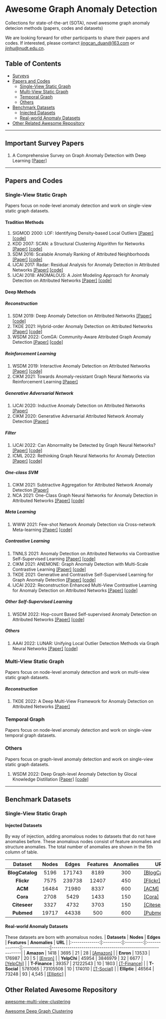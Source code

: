 <!-- [stars-img]: https://img.shields.io/github/stars/FelixDJC/Awesome-Deep-Anomaly-Detection?color=yellow
[stars-url]: https://github.com/FelixDJC/Awesome-Deep-Anomaly-Detection/stargazers
[fork-img]: https://img.shields.io/github/forks/FelixDJC/Awesome-Deep-Anomaly-Detection?color=lightblue&label=fork
[fork-url]: https://github.com/FelixDJC/Awesome-Deep-Anomaly-Detection/network/members
[visitors-img]: https://visitor-badge.glitch.me/badge?page_id=FelixDJC.Awesome-Deep-Anomaly-Detection
[adgc-url]: https://github.com/FelixDJC/Awesome-Deep-Anomaly-Detection

[![GitHub stars][stars-img]][stars-url]
[![GitHub forks][fork-img]][fork-url]
[![visitors][visitors-img]][adgc-url] -->

# Awesome Graph Anomaly Detection 
Collections for state-of-the-art (SOTA), novel awesome graph anomaly detecion methods (papers, codes and datasets)

We are looking forward for other participants to share their papers and codes. If interested, please contanct <jingcan_duan@163.com> or jinhu@nudt.edu.cn.

## Table of Contents

- [Surveys](#jump1) 
- [Papers and Codes](#jump2)
  - [Single-View Static Graph](#jump21)
  - [Multi-View Static Graph](#jump22)
  - [Temporal Graph](#jump23)
  - [Others](#jump24)
- [Benchmark Datasets](#jump3)
  - [Injected Datasets](#jump31)
  - [Real-world Anomaly Datasets](#jump32)
- [Other Related Awesome Repository](#jump4)

---

## <span id="jump1">Important Survey Papers</span>
1. A Comprehensive Survey on Graph Anomaly Detection with Deep Learning [[Paper]](https://arxiv.org/pdf/2106.07178.pdf)

---

## <span id="jump2">Papers and Codes</span>
### <span id="jump21">Single-View Static Graph</span>
Papers focus on node-level anomaly detection and work on single-view static graph datasets.
#### <span>Tradition Methods</span>
1. SIGMOD 2000: 
LOF: Identifying Density-based Local Outliers [[Paper]](https://dl.acm.org/doi/pdf/10.1145/342009.335388) [[code]](https://github.com/damjankuznar/pylof)
2. KDD 2007: SCAN: a Structural Clustering Algorithm for Networks [[Paper]](http://web.cs.ucla.edu/~yzsun/classes/2014Spring_CS7280/Papers/Clustering/SCAN.pdf) [[code]](https://github.com/gombaniro/SCAN-A-Structural-Clustering-Algorithm-for-Networks)
3. SDM 2016: Scalable Anomaly Ranking of Attributed Neighborhoods [[Paper]](https://epubs.siam.org/doi/pdf/10.1137/1.9781611974348.24) [[code]]()
4. IJCAI 2017: Radar: Residual Analysis for Anomaly Detection in Attributed Networks [[Paper]](https://www.researchgate.net/profile/Jundong-Li/publication/318830338_Radar_Residual_Analysis_for_Anomaly_Detection_in_Attributed_Networks/links/5a1f17c4458515a4c3d478ce/Radar-Residual-Analysis-for-Anomaly-Detection-in-Attributed-Networks.pdf) [[code]](https://github.com/szumbrunn/radar-java)
5. IJCAI 2018: ANOMALOUS: A Joint Modeling Approach for Anomaly Detection on Attributed Networks [[Paper]](https://www.ijcai.org/Proceedings/2018/0488.pdf) [[code]](https://github.com/zpeng27/ANOMALOUS)
#### <span>Deep Methods</span>
##### <span>Reconstruction</span>
1. SDM 2019: Deep Anomaly Detection on Attributed Networks [[Paper]](https://www.researchgate.net/profile/Kaize-Ding/publication/332888297_Deep_Anomaly_Detection_on_Attributed_Networks/links/606f78364585150fe993abb6/Deep-Anomaly-Detection-on-Attributed-Networks.pdf) [[code]](https://github.com/kaize0409/GCN_AnomalyDetection_pytorch)
2. TKDE 2021: Hybrid-order Anomaly Detection on Attributed Networks [[Paper]](https://ieeexplore.ieee.org/abstract/document/9560054/) [[code]](https://github.com/zirui-yuan/HO-GAT)
3. WSDM 2022: ComGA: Community-Aware Attributed Graph Anomaly Detection [[Paper]](https://dl.acm.org/doi/abs/10.1145/3488560.3498389) [[code]](https://github.com/XuexiongLuoMQ/ComGA)

##### <span>Reinforcement Learning</span>
1. WSDM 2019: Interactive Anomaly Detection on Attributed Networks [[Paper]](https://dl.acm.org/doi/pdf/10.1145/3289600.3290964) [[code]](https://github.com/kaize0409/GraphUCB_AnomalyDetection)
2. CIKM 2021: Towards Anomaly-resistant Graph Neural Networks via Reinforcement Learning [[Paper]](https://www.public.asu.edu/~kding9/pdf/CIKM2021_RARE-GNN.pdf) 
##### <span>Generative Adversarial Network</span>
1. IJCAI 2020: Inductive Anomaly Detection on Attributed Networks [[Paper]](http://www.ece.virginia.edu/~jl6qk/pubs/IJCAI2020-1.pdf) 
2. CIKM 2020: Generative Adversarial Attributed Network Anomaly Detection [[Paper]](https://static.aminer.cn/storage/pdf/acm/20/cikm/10.1145/3340531.3412070.pdf) 
##### <span>Filter</span>
1. IJCAI 2022: Can Abnormality be Detected by Graph Neural Networks? [[Paper]](http://yangy.org/works/gnn/IJCAI22_Abnormality.pdf) [[code]](https://github.com/zjunet/AMNet)
2. ICML 2022: Rethinking Graph Neural Networks for Anomaly Detection [[Paper]](https://arxiv.org/pdf/2205.15508) [[code]](https://github.com/squareRoot3/Rethinking-Anomaly-Detection)
##### <span>One-class SVM</span>
1. CIKM 2021: Subtractive Aggregation for Attributed Network Anomaly Detection [[Paper]](https://www4.comp.polyu.edu.hk/~xiaohuang/docs/Shuang_CIKM21.pdf) 
2. NCA 2021: One-Class Graph Neural Networks for Anomaly Detection in Attributed Networks [[Paper]](https://arxiv.org/pdf/2002.09594) [[code]](https://github.com/WangXuhongCN/OCGNN)
##### <span>Meta Learning</span>
1. WWW 2021: Few-shot Network Anomaly Detection via Cross-network Meta-learning [[Paper]](https://arxiv.org/pdf/2102.11165) [[code]](https://github.com/kaize0409/Meta-GDN_AnomalyDetection)
##### <span>Contrastive Learning</span>
1. TNNLS 2021: Anomaly Detection on Attributed Networks via Contrastive Self-Supervised Learning [[Paper]](https://arxiv.org/pdf/2103.00113) [[code]](https://github.com/GRAND-Lab/CoLA)
2. CIKM 2021: ANEMONE: Graph Anomaly Detection with Multi-Scale Contrastive Learning [[Paper]](https://shiruipan.github.io/publication/cikm-21-jin/cikm-21-jin.pdf) [[code]](https://github.com/GRAND-Lab/ANEMONE)
3. TKDE 2021: Generative and Contrastive Self-Supervised Learning for Graph Anomaly Detection [[Paper]](https://arxiv.org/pdf/2108.09896) [[code]](https://github.com/KimMeen/SL-GAD)
4. IJCAI 2022: Reconstruction Enhanced Multi-View Contrastive Learning for Anomaly Detection on Attributed Networks [[Paper]](https://arxiv.org/pdf/2108.09896) [[code]](https://github.com/Zjer12/Sub)
##### <span>Other Self-Supervised Learning</span>
1. WSDM 2022: Hop-count Based Self-supervised Anomaly Detection on Attributed Networks [[Paper]](https://arxiv.org/pdf/2104.07917) [[code]](https://github.com/TienjinHuang/GraphAnomalyDetection)
##### <span>Others</span>
1. AAAI 2022: LUNAR: Unifying Local Outlier Detection Methods via Graph Neural Networks [[Paper]](https://ojs.aaai.org/index.php/AAAI/article/view/20629/20388) [[code]](https://github.com/agoodge/LUNAR)
### <span id="jump22">Multi-View Static Graph</span>
Papers focus on node-level anomaly detection and work on multi-view static graph datasets.
##### <span>Reconstruction</span>
1. TKDE 2022: A Deep Multi-View Framework for Anomaly Detection on Attributed Networks [[Paper]](https://ieeexplore.ieee.org/abstract/document/9162509/) 
### <span id="jump23">Temporal Graph</span>
Papers focus on node-level anomaly detection and work on single-view temporal graph datasets.
### <span id="jump24">Others</span>
Papers focus on graph-level anomaly detection and work on single-view static graph datasets.
1. WSDM 2022: Deep Graph-level Anomaly Detection by Glocal Knowledge Distillation [[Paper]](https://arxiv.org/pdf/2112.10063) [[code]](https://github.com/RongrongMa/GLocalKD)

---

## <span id="jump3">Benchmark Datasets</span>
### <span id="jump3">Single-View Static Graph</span>
#### <span id="jump31">Injected Datasets</span>
By way of injection, adding anomalous nodes to datasets that do not have anomalies before. These anomalous nodes consist of feature anomalies and structure anomalies. The total number of anomalies are shown in the 5th column of table.

| **Dataset**     | **Nodes** | **Edges** | **Features** | **Anomalies** | **URL**                              |
|:---------------:|:---------:|:---------:|:--------------:|:-------------:|------------------------------------|
| **BlogCatalog** | 5196      | 171743    | 8189           | 300           | [[BlogCatalog]](https://github.com/GRAND-Lab/CoLA/) |
| **Flickr**      | 7575      | 239738    | 12407          | 450           | [[Flickr]](https://github.com/GRAND-Lab/CoLA/) |
| **ACM**         | 16484     | 71980     | 8337           | 600           | [[ACM]](https://github.com/GRAND-Lab/CoLA/) |
| **Cora**        | 2708      | 5429      | 1433           | 150           | [[Cora]](https://github.com/GRAND-Lab/CoLA/) |
| **Citeseer**    | 3327      | 4732      | 3703           | 150           | [[Citeseer]](https://github.com/GRAND-Lab/CoLA/) |
| **Pubmed**      | 19717     | 44338     | 500            | 600           | [[Pubmed]](https://github.com/GRAND-Lab/CoLA/) |


#### <span id="jump32">Real-world Anomaly Datasets</span>
These datasets are born with anomalous nodes.
| **Datasets**    | **Nodes** | **Edges** | **Features** | **Anomalies** | **URL**                                                        |
|:--------------:|:---------:|:---------:|:--------------:|:-------------:|--------------------------------------------------------------|
| **Amazon**     | 1418      | 3695      | 21             | 28            | [[Amazon]](https://github.com/Juintin/GraphAnomalyDetection)             |
| **Enron**      | 13533     | 176987    | 20             | 5             | [[Enron]](https://github.com/Juintin/GraphAnomalyDetection)            |
| **YelpChi**    | 45954     | 3846979   | 32             | 6677          | [[YelpChi]](https://github.com/zjunet/AMNet)                              |
| **T-Finance** | 39357     | 21222543  | 10             | 1803          | [[T-Finance]](https://github.com/squareRoot3/Rethinking-Anomaly-Detection)  |
| **T-Social**  | 5781065   | 73105508  | 10             | 174010        | [[T-Social]](https://github.com/squareRoot3/Rethinking-Anomaly-Detection)  |
| **Elliptic**   | 46564     | 73248     | 93             | 4,545         | [[Elliptic]](https://github.com/zjunet/AMNet)                              |




## <span id="jump4">Other Related Awesome Repository</span>
[awesome-multi-view-clustering](https://github.com/wangsiwei2010/awesome-multi-view-clustering)

[Awesome Deep Graph Clustering](https://github.com/yueliu1999/Awesome-Deep-Graph-Clustering)
